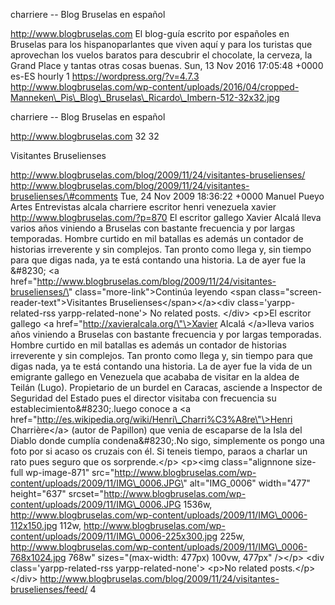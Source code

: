 charriere -- Blog Bruselas en español

http://www.blogbruselas.com El blog-guía escrito por españoles en
Bruselas para los hispanoparlantes que viven aquí y para los turistas
que aprovechan los vuelos baratos para descubrir el chocolate, la
cerveza, la Grand Place y tantas otras cosas buenas. Sun, 13 Nov 2016
17:05:48 +0000 es-ES hourly 1 https://wordpress.org/?v=4.7.3
http://www.blogbruselas.com/wp-content/uploads/2016/04/cropped-Manneken\_Pis\_Blog\_Bruselas\_Ricardo\_Imbern-512-32x32.jpg

charriere -- Blog Bruselas en español

http://www.blogbruselas.com 32 32

Visitantes Bruselienses

http://www.blogbruselas.com/blog/2009/11/24/visitantes-bruselienses/
http://www.blogbruselas.com/blog/2009/11/24/visitantes-bruselienses/\#comments
Tue, 24 Nov 2009 18:36:22 +0000 Manuel Pueyo Artes Entrevistas alcala
charriere escritor henri venezuela xavier
http://www.blogbruselas.com/?p=870 El escritor gallego Xavier Alcalá
lleva varios años viniendo a Bruselas con bastante frecuencia y por
largas temporadas. Hombre curtido en mil batallas es además un contador
de historias irreverente y sin complejos. Tan pronto como llega y, sin
tiempo para que digas nada, ya te está contando una historia. La de ayer
fue la &\#8230; \<a
href=\"http://www.blogbruselas.com/blog/2009/11/24/visitantes-bruselienses/\"
class=\"more-link\"\>Continúa leyendo \<span
class=\"screen-reader-text\"\>Visitantes
Bruselienses\</span\>\</a\>\<div class=\'yarpp-related-rss
yarpp-related-none\'\> No related posts. \</div\> \<p\>El escritor
gallego \<a href=\"http://xavieralcala.org/\"\>Xavier Alcalá \</a\>lleva
varios años viniendo a Bruselas con bastante frecuencia y por largas
temporadas. Hombre curtido en mil batallas es además un contador de
historias irreverente y sin complejos. Tan pronto como llega y, sin
tiempo para que digas nada, ya te está contando una historia. La de ayer
fue la vida de un emigrante gallego en Venezuela que acababa de visitar
en la aldea de Teilán (Lugo). Propietario de un burdel en Caracas,
asciende a Inspector de Seguridad del Estado pues el director visitaba
con frecuencia su establecimiento&\#8230;.luego conoce a \<a
href=\"http://es.wikipedia.org/wiki/Henri\_Charri%C3%A8re\"\>Henri
Charrière\</a\> (autor de Papillon) que venia de escaparse de la Isla
del Diablo donde cumplía condena&\#8230;.No sigo, simplemente os pongo
una foto por si acaso os cruzais con él. Si teneis tiempo, paraos a
charlar un rato pues seguro que os sorprende.\</p\> \<p\>\<img
class=\"alignnone size-full wp-image-871\"
src=\"http://www.blogbruselas.com/wp-content/uploads/2009/11/IMG\_0006.JPG\"
alt=\"IMG\_0006\" width=\"477\" height=\"637\"
srcset=\"http://www.blogbruselas.com/wp-content/uploads/2009/11/IMG\_0006.JPG
1536w,
http://www.blogbruselas.com/wp-content/uploads/2009/11/IMG\_0006-112x150.jpg
112w,
http://www.blogbruselas.com/wp-content/uploads/2009/11/IMG\_0006-225x300.jpg
225w,
http://www.blogbruselas.com/wp-content/uploads/2009/11/IMG\_0006-768x1024.jpg
768w\" sizes=\"(max-width: 477px) 100vw, 477px\" /\>\</p\> \<div
class=\'yarpp-related-rss yarpp-related-none\'\> \<p\>No related
posts.\</p\> \</div\>
http://www.blogbruselas.com/blog/2009/11/24/visitantes-bruselienses/feed/
4
